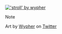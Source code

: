 <a href="https://twitter.com/wypher2/status/1674896594406178816"><img src="https://pbs.twimg.com/media/Fz5tkvyWcAAFmPT?format=jpg&name=large" alt="'stroll' by wypher"></a>
> [!NOTE]
> Art by <a href="https://twitter.com/wypher2">Wypher</a> on <a href="https://twitter.com/wypher2/status/1674896594406178816">Twitter</a>
